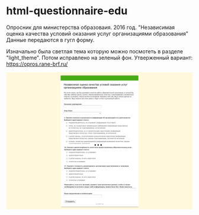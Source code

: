 # html-questionnaire-edu
Опросник для министерства образоваия. 2016 год. "Независимая оценка качества условий оказания услуг организациями образования"
Данные передаются в гугл форму.

Изначально была светлая тема которую можно посмотеть в разделе "light_theme". Потом исправлено на зеленый фон.
Утверженный вариант:
https://opros.rane-brf.ru/


![alt text](screen-edu.png "Опрос для министрестерства образования")
